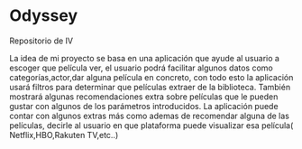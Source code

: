 # Odyssey
Repositorio de IV

La idea de mi proyecto se basa en una aplicación que ayude al usuario a escoger que película ver, el usuario podrá facilitar algunos datos como categorías,actor,dar alguna película en concreto, con todo
esto la aplicación usará filtros para determinar que películas extraer de la biblioteca.
También mostrará algunas recomendaciones extra sobre películas que le pueden gustar con algunos de los parámetros introducidos.
La aplicación puede contar con algunos extras más como ademas de recomendar alguna de las películas, decirle al usuario en que plataforma puede visualizar esa película( Netflix,HBO,Rakuten TV,etc..)
